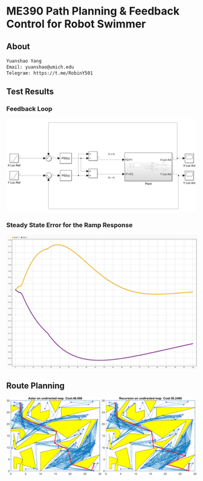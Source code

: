 # ME390 Path Planning & Feedback Control for Robot Swimmer

## About

```
Yuanshao Yang
Email: yuanshao@umich.edu
Telegram: https://t.me/RobinY501
```

## Test Results

### Feedback Loop

![](./figures/ClosedLoop.png)

### Steady State Error for the Ramp Response

![](./figures/Steady_State_Error.png)

## Route Planning

![](./figures/Route_Result.png)
